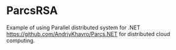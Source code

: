 # ParcsRSA
Example of using 
Parallel distributed system for .NET
https://github.com/AndriyKhavro/Parcs.NET
for distributed cloud computing.
